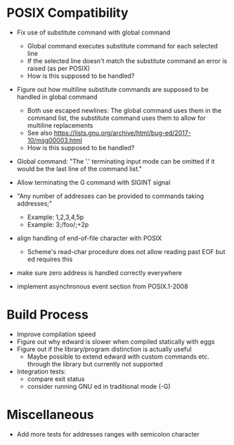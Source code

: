 # POSIX Compatibility

* Fix use of substitute command with global command
	* Global command executes substitute command
	  for each selected line
	* If the selected line doesn't match the substitute
	  command an error is raised (as per POSIX)
	* How is this supposed to be handled?
* Figure out how multiline substitute commands are supposed to be
  handled in global command
	* Both use escaped newlines: The global command uses them
	  in the command list, the substitute command uses them
	  to allow for multiline replacements
	* See also https://lists.gnu.org/archive/html/bug-ed/2017-10/msg00003.html
	* How is this supposed to be handled?
* Global command: "The '.' terminating input mode can be omitted if it
  would be the last line of the command list."
* Allow terminating the G command with SIGINT signal
* "Any number of addresses can be provided to commands taking addresses;"
	* Example: 1,2,3,4,5p
	* Example: 3;/foo/;+2p

* align handling of end-of-file character with POSIX
	* Scheme's read-char procedure does not allow
	  reading past EOF but ed requires this
* make sure zero address is handled correctly everywhere
* implement asynchronous event section from POSIX.1-2008

# Build Process

* Improve compilation speed
* Figure out why edward is slower when compiled statically with eggs
* Figure out if the library/program distinction is actually useful
	* Maybe possible to extend edward with custom commands etc.
	  through the library but currently not supported
* Integration tests:
	* compare exit status
	* consider running GNU ed in traditional mode (-G)

# Miscellaneous

* Add more tests for addresses ranges with semicolon character
